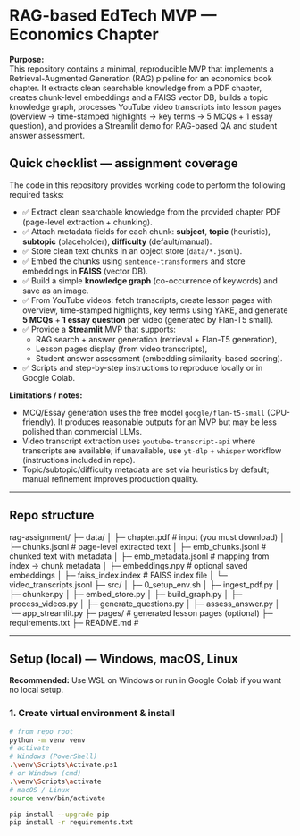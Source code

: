 # RAG-based EdTech MVP — Economics Chapter

**Purpose:**  
This repository contains a minimal, reproducible MVP that implements a Retrieval-Augmented Generation (RAG) pipeline for an economics book chapter. It extracts clean searchable knowledge from a PDF chapter, creates chunk-level embeddings and a FAISS vector DB, builds a topic knowledge graph, processes YouTube video transcripts into lesson pages (overview → time-stamped highlights → key terms → 5 MCQs + 1 essay question), and provides a Streamlit demo for RAG-based QA and student answer assessment.


## Quick checklist — assignment coverage

The code in this repository provides working code to perform the following required tasks:

- ✅ Extract clean searchable knowledge from the provided chapter PDF (page-level extraction + chunking).  
- ✅ Attach metadata fields for each chunk: **subject**, **topic** (heuristic), **subtopic** (placeholder), **difficulty** (default/manual).  
- ✅ Store clean text chunks in an object store (`data/*.jsonl`).  
- ✅ Embed the chunks using `sentence-transformers` and store embeddings in **FAISS** (vector DB).  
- ✅ Build a simple **knowledge graph** (co-occurrence of keywords) and save as an image.  
- ✅ From YouTube videos: fetch transcripts, create lesson pages with overview, time-stamped highlights, key terms using YAKE, and generate **5 MCQs** + **1 essay question** per video (generated by Flan-T5 small).  
- ✅ Provide a **Streamlit** MVP that supports:
  - RAG search + answer generation (retrieval + Flan-T5 generation),
  - Lesson pages display (from video transcripts),
  - Student answer assessment (embedding similarity-based scoring).
- ✅ Scripts and step-by-step instructions to reproduce locally or in Google Colab.

**Limitations / notes:**  
- MCQ/Essay generation uses the free model `google/flan-t5-small` (CPU-friendly). It produces reasonable outputs for an MVP but may be less polished than commercial LLMs.  
- Video transcript extraction uses `youtube-transcript-api` where transcripts are available; if unavailable, use `yt-dlp` + `whisper` workflow (instructions included in repo).  
- Topic/subtopic/difficulty metadata are set via heuristics by default; manual refinement improves production quality.

---

## Repo structure

rag-assignment/
├─ data/
│ ├─ chapter.pdf # input (you must download)
│ ├─ chunks.jsonl # page-level extracted text
│ ├─ emb_chunks.jsonl # chunked text with metadata
│ ├─ emb_metadata.jsonl # mapping from index -> chunk metadata
│ ├─ embeddings.npy # optional saved embeddings
│ ├─ faiss_index.index # FAISS index file
│ └─ video_transcripts.jsonl
├─ src/
│ ├─ 0_setup_env.sh
│ ├─ ingest_pdf.py
│ ├─ chunker.py
│ ├─ embed_store.py
│ ├─ build_graph.py
│ ├─ process_videos.py
│ ├─ generate_questions.py
│ ├─ assess_answer.py
│ └─ app_streamlit.py
├─ pages/ # generated lesson pages (optional)
├─ requirements.txt
├─ README.md #



---

## Setup (local) — Windows, macOS, Linux

**Recommended:** Use WSL on Windows or run in Google Colab if you want no local setup.

### 1. Create virtual environment & install
```bash
# from repo root
python -m venv venv
# activate
# Windows (PowerShell)
.\venv\Scripts\Activate.ps1
# or Windows (cmd)
.\venv\Scripts\activate
# macOS / Linux
source venv/bin/activate

pip install --upgrade pip
pip install -r requirements.txt
